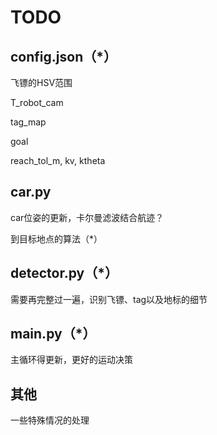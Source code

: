 # TODO
## config.json（*）
飞镖的HSV范围

T_robot_cam

tag_map

goal

reach_tol_m, kv, ktheta
## car.py
car位姿的更新，卡尔曼滤波结合航迹？

到目标地点的算法（*）
## detector.py（*）
需要再完整过一遍，识别飞镖、tag以及地标的细节
## main.py（*）
主循环得更新，更好的运动决策
## 其他
一些特殊情况的处理